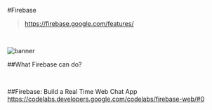 #Firebase
>https://firebase.google.com/features/

<br>

![banner](https://github.com/krmfla/research-lab/blob/master/images/firebase.png "Firebase")



##What Firebase can do?

<br>

##Firebase: Build a Real Time Web Chat App
https://codelabs.developers.google.com/codelabs/firebase-web/#0
